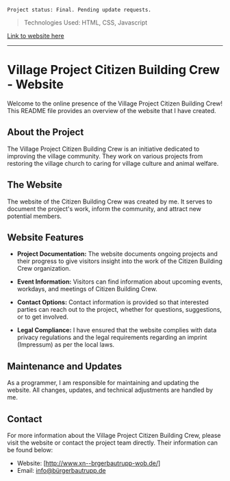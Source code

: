     Project status: Final. Pending update requests. 

> Technologies Used:  HTML, CSS, Javascript


[Link to website here]([https://joelmoyal.github.io/ConCoinCryptoPrototype/](http://www.xn--brgerbautrupp-wob.de/))


----------

# Village Project Citizen Building Crew - Website

Welcome to the online presence of the Village Project Citizen Building Crew! This README file provides an overview of the website that I have created.

## About the Project

The Village Project Citizen Building Crew is an initiative dedicated to improving the village community. They work on various projects from restoring the village church to caring for village culture and animal welfare.

## The Website

The website of the Citizen Building Crew was created by me. It serves to document the project's work, inform the community, and attract new potential  members.

## Website Features

-   **Project Documentation:** The website documents ongoing projects and their progress to give visitors insight into the work of the Citizen Building Crew organization.
    
-   **Event Information:** Visitors can find information about upcoming events, workdays, and meetings of Citizen Building Crew.
    
-   **Contact Options:** Contact information is provided so that interested parties can reach out to the project, whether for questions, suggestions, or to get involved.

-  **Legal Compliance:** I have ensured that the website complies with data privacy regulations and the legal requirements regarding an imprint (Impressum) as per the local laws.
    

## Maintenance and Updates

As a programmer, I am responsible for maintaining and updating the website. All changes, updates, and technical adjustments are handled by me.

## Contact

For more information about the Village Project Citizen Building Crew, please visit the website or contact the project team directly. Their information can be found below:

-   Website: [http://www.xn--brgerbautrupp-wob.de/]
-   Email: info@bürgerbautrupp.de

